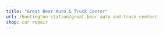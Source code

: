 ```yaml
---
title: "Great Bear Auto & Truck Center"
url: /huntington-station/great-bear-auto-and-truck-center/
shop: car repair
---
```

